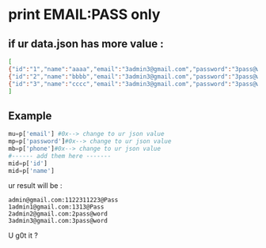 # print EMAIL:PASS only
## if ur data.json has more value : 

```bash
[
{"id":"1","name":"aaaa","email":"3admin3@gmail.com","password":"3pass@word","phone":"305555555555"},
{"id":"2","name":"bbbb","email":"3admin3@gmail.com","password":"3pass@word","phone":"305555555555"},
{"id":"3","name":"cccc","email":"3admin3@gmail.com","password":"3pass@word","phone":"305555555555"}
]
```
## Example 

```python
mu=p['email'] #0x--> change to ur json value 
mp=p['password']#0x--> change to ur json value 
mb=p['phone']#0x--> change to ur json value 
#------ add them here -------
mid=p['id']
mid=p['name']
```


ur result will be : 

    admin@gmail.com:1122311223@Pass
    1admin1@gmail.com:1313@Pass
    2admin2@gmail.com:2pass@word
    3admin3@gmail.com:3pass@word

  U g0t it ?
